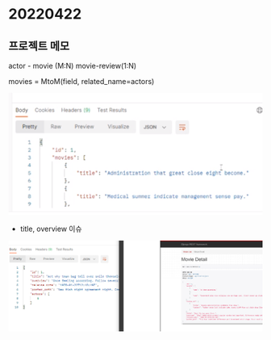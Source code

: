 # 20220422



## 프로젝트 메모



actor - movie (M:N) movie-review(1:N)

movies = MtoM(field, related_name=actors)



![image-20220422144626397](20220422.assets/image-20220422144626397.png)

* title, overview 이슈

![image-20220422163346722](20220422.assets/image-20220422163346722.png)